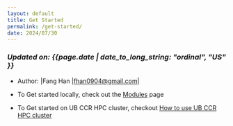 ```yaml
---
layout: default
title: Get Started
permalink: /get-started/
date: 2024/07/30
---
```

### *Updated on: {{page.date |  date_to_long_string: "ordinal", "US" }}*
- Author: |Fang Han |[fhan0904@gmail.com](fhan0904@gmail.com)|

- To Get started locally, check out the [Modules](/modules/) page
- To Get started on UB CCR HPC cluster, checkout [How to use UB CCR HPC cluster](/get-started/howto-ccr-cluster)





